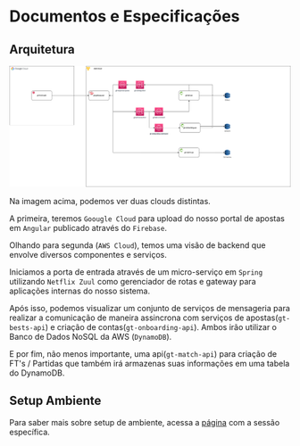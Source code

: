 # Documentos e Especificações

## Arquitetura

![arquitetura_v0](./desenhos_arquiteturais/arquitetura_completa_v0.drawio.png)

Na imagem acima, podemos ver duas clouds distintas.

A primeira, teremos `Goougle Cloud` para upload do nosso portal de apostas em `Angular` publicado através do `Firebase`.

Olhando para segunda (`AWS Cloud`), temos uma visão de backend que envolve diversos componentes e serviços.

Iniciamos a porta de entrada através de um micro-serviço em `Spring` utilizando `Netflix Zuul` como gerenciador de rotas e gateway para aplicações internas do nosso sistema.

Após isso, podemos visualizar um conjunto de serviços de mensageria para realizar a comunicação de maneira assincrona com serviços de apostas(`gt-bests-api`) e criação de contas(`gt-onboarding-api`). Ambos irão utilizar o Banco de Dados NoSQL da AWS (`DynamoDB`).

E por fim, não menos importante, uma api(`gt-match-api`) para criação de FT's / Partidas que também irá armazenas suas informações em uma tabela do DynamoDB.

## Setup Ambiente

Para saber mais sobre setup de ambiente, acessa a [página](./setup_ambiente/) com a sessão específica.